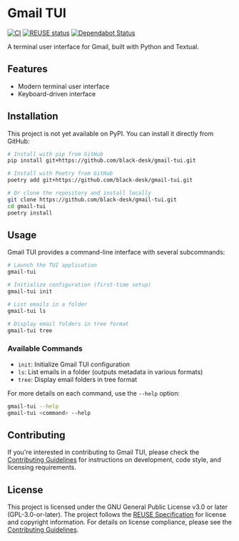 <!-- SPDX-FileCopyrightText: 2024 Chen Linxuan <me@black-desk.cn> -->
<!-- SPDX-License-Identifier: GPL-3.0-or-later -->

# Gmail TUI

[![CI](https://github.com/black-desk/gmail-tui/actions/workflows/ci.yml/badge.svg)](https://github.com/black-desk/gmail-tui/actions/workflows/ci.yml)
[![REUSE status](https://api.reuse.software/badge/github.com/black-desk/gmail-tui)](https://api.reuse.software/info/github.com/black-desk/gmail-tui)
[![Dependabot Status](https://img.shields.io/badge/Dependabot-enabled-brightgreen.svg)](https://github.com/black-desk/gmail-tui/blob/master/.github/dependabot.yml)

A terminal user interface for Gmail, built with Python and Textual.

## Features

- Modern terminal user interface
- Keyboard-driven interface

## Installation

This project is not yet available on PyPI. You can install it directly from GitHub:

```bash
# Install with pip from GitHub
pip install git+https://github.com/black-desk/gmail-tui.git

# Install with Poetry from GitHub
poetry add git+https://github.com/black-desk/gmail-tui.git

# Or clone the repository and install locally
git clone https://github.com/black-desk/gmail-tui.git
cd gmail-tui
poetry install
```

## Usage

Gmail TUI provides a command-line interface with several subcommands:

```bash
# Launch the TUI application
gmail-tui

# Initialize configuration (first-time setup)
gmail-tui init

# List emails in a folder
gmail-tui ls

# Display email folders in tree format
gmail-tui tree
```

### Available Commands

- `init`: Initialize Gmail TUI configuration
- `ls`: List emails in a folder (outputs metadata in various formats)
- `tree`: Display email folders in tree format

For more details on each command, use the `--help` option:

```bash
gmail-tui --help
gmail-tui <command> --help
```

## Contributing

If you're interested in contributing to Gmail TUI, please check the [Contributing Guidelines](CONTRIBUTING.md) for instructions on development, code style, and licensing requirements.

## License

This project is licensed under the GNU General Public License v3.0 or later (GPL-3.0-or-later). The project follows the [REUSE Specification](https://reuse.software/spec/) for license and copyright information. For details on license compliance, please see the [Contributing Guidelines](CONTRIBUTING.md).